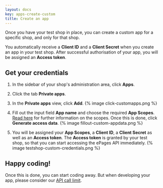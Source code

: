 ```yaml
---
layout: docs
key: apps-create-custom
title: Create an app
---
```


Once you have your test shop in place, you can create a custom app for a specific shop, and only for that shop.

You automatically receive a **Client ID** and a **Client Secret** when you create an app in your test shop.
After successful authorisation of your app, you will be assigned an **Access token**.

## Get your credentials

1. In the sidebar of your shop's administration area, click **Apps**.

2. Click the tab **Private apps**.

3. In the **Private apps** view, click **Add**.
    {% image click-customapps.png %}

4. Fill out the input field **App name** and choose the required **App Scopes**. [Read here](page:app-scopes) for further information on the scopes. Once this is done, click **Generate access data**.
    {% image fillout-custom-appdata.png %}

5. You will be assigned your **App Scopes**, a **Client ID**, a **Client Secret** as well as an **Access token**.
The **Access token** is granted by your test shop, so that you can start accessing the ePages API immediately.
    {% image testshop-custom-credentials.png %}

## Happy coding!

Once this is done, you can start coding away.
But when developing your app, please consider our [API call limit](page:apps-api-call-limit).
